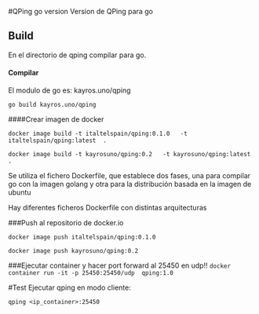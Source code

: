 #QPing go version
Version de QPing para go

## Build

En el directorio de qping compilar para go.


#### Compilar
El modulo de go es: kayros.uno/qping

`go build kayros.uno/qping`


####Crear imagen de docker

`docker image build -t italtelspain/qping:0.1.0   -t italtelspain/qping:latest  .
`

`docker image build -t kayrosuno/qping:0.2   -t kayrosuno/qping:latest  .
`

Se utiliza el fichero Dockerfile, que establece dos fases, una para compilar go con la imagen golang y otra para la distribución basada en la imagen de ubuntu

Hay diferentes ficheros Dockerfile con distintas arquitecturas



###Push al repositorio de docker.io

`docker image push italtelspain/qping:0.1.0`

`docker image push kayrosuno/qping:0.2`



###Ejecutar container y hacer port forward al 25450 en udp!!
`docker container run -it -p 25450:25450/udp  qping:1.0
`

#Test
Ejecutar qping en modo cliente:

`qping <ip_container>:25450`




